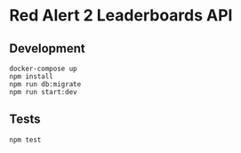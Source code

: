 # Red Alert 2 Leaderboards API

## Development

```shell
docker-compose up
npm install
npm run db:migrate
npm run start:dev
```

## Tests

```shell
npm test
```